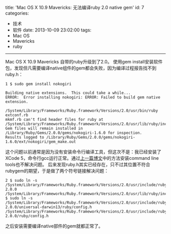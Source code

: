 title: 'Mac OS X 10.9 Mavericks: 无法编译ruby 2.0 native gem'
id: 7
categories:
  - 技术
  - 软件
date: 2013-10-09 23:02:00
tags:
  - Mac OS
  - Mavericks
  - ruby
---

Mac OS X 10.9 Mavericks 自带的ruby升级到了2.0。
使用gem install安装软件包，发现但凡需要编译native组件的gem都会失败，因为编译过程报告找不到ruby.h：
```
1 $ sudo gem install nokogiri

Building native extensions.  This could take a while...
ERROR:  Error installing nokogiri: ERROR: Failed to build gem native extension.
    /System/Library/Frameworks/Ruby.framework/Versions/2.0/usr/bin/ruby extconf.rb
mkmf.rb can't find header files for ruby at /System/Library/Frameworks/Ruby.framework/Versions/2.0/usr/lib/ruby/include/ruby.h
Gem files will remain installed in /Library/Ruby/Gems/2.0.0/gems/nokogiri-1.6.0 for inspection.
Results logged to /Library/Ruby/Gems/2.0.0/gems/nokogiri-1.6.0/ext/nokogiri/gem_make.out
```

这个问题以前通常是因为没有安装命令行编译工具，但这次不是：我已经安装了XCode 5，命令行gcc运行正常。通过[上一篇博文](/2013/10/ru-he-zai-Mac-OS-X-10-9-Mavericks-zhong-an-zhuang-Command-Line-Tools/)中的方法安装command line tools也不解决问题。
后来发现ruby.h其实已经存在，只不过其位置不符合rubygem的期望，于是做了两个符号链接解决问题：
```
2 $ sudo ln -s /System/Library/Frameworks/Ruby.framework/Versions/2.0/usr/include/ruby-2.0.0 /System/Library/Frameworks/Ruby.framework/Versions/2.0/usr/lib/ruby/include3 $ sudo ln -s /System/Library/Frameworks/Ruby.framework/Versions/2.0/usr/include/ruby-2.0.0/universal-darwin13/ruby/config.h /System/Library/Frameworks/Ruby.framework/Versions/2.0/usr/include/ruby-2.0.0/ruby/config.h
```

之后安装需要编译native部件的gem就都正常了。


